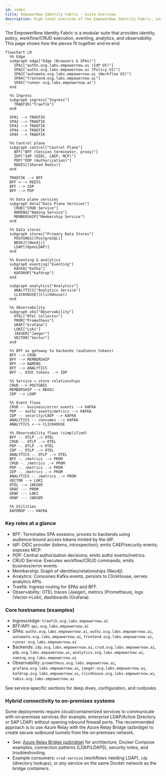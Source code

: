 ```yaml
---
id: index
title: EmpowerNow Identity Fabric – Suite Overview
description: High-level overview of the EmpowerNow Identity Fabric, including ingress, identity, policy, data services, eventing, analytics, and observability. Includes a system diagram and core hostnames.
---
```


The EmpowerNow Identity Fabric is a modular suite that provides identity, policy, workflow/CRUD execution, eventing, analytics, and observability. This page shows how the pieces fit together end‑to‑end.

```mermaid
flowchart LR
  %% Edge
  subgraph edge["Edge (Browsers & SPAs)"]
    SPA1["authn.ocg.labs.empowernow.ai (IdP UI)"]
    SPA2["authz.ocg.labs.empowernow.ai (Policy UI)"]
    SPA3["automate.ocg.labs.empowernow.ai (Workflow UI)"]
    SPA4["frontend.ocg.labs.empowernow.ai"]
    SPA5["runner.ocg.labs.empowernow.ai"]
  end

  %% Ingress
  subgraph ingress["Ingress"]
    TRAEFIK["Traefik"]
  end

  SPA1 --> TRAEFIK
  SPA2 --> TRAEFIK
  SPA3 --> TRAEFIK
  SPA4 --> TRAEFIK
  SPA5 --> TRAEFIK

  %% Control plane
  subgraph control["Control Plane"]
    BFF["BFF (Session terminator, proxy)"]
    IDP["IdP (OIDC, CAEP, MCP)"]
    PDP["PDP (Authorization)"]
    REDIS[(Shared Redis)]
  end

  TRAEFIK --> BFF
  BFF <--> REDIS
  BFF --> IDP
  BFF --> PDP

  %% Data plane services
  subgraph data["Data Plane Services"]
    CRUD["CRUD Service"]
    NAMING["Naming Service"]
    MEMBERSHIP["Membership Service"]
  end

  %% Data stores
  subgraph stores["Primary Data Stores"]
    POSTGRES[(PostgreSQL)]
    NEO4J[(Neo4j)]
    LDAP[(OpenLDAP)]
  end

  %% Eventing & analytics
  subgraph eventing["Eventing"]
    KAFKA["Kafka"]
    KAFDROP["Kafdrop"]
  end

  subgraph analytics["Analytics"]
    ANALYTICS["Analytics Service"]
    CLICKHOUSE[(ClickHouse)]
  end

  %% Observability
  subgraph obs["Observability"]
    OTEL["OTel Collector"]
    PROM["Prometheus"]
    GRAF["Grafana"]
    LOKI["Loki"]
    JAEGER["Jaeger"]
    VECTOR["Vector"]
  end

  %% BFF as gateway to backends (audience tokens)
  BFF --> CRUD
  BFF --> MEMBERSHIP
  BFF --> NAMING
  BFF --> ANALYTICS
  BFF -. OIDC tokens .-> IDP

  %% Service ↔ store relationships
  CRUD --> POSTGRES
  MEMBERSHIP --> NEO4J
  IDP --> LDAP

  %% Event flows
  CRUD -- business/error events --> KAFKA
  PDP -- authz events/metrics --> KAFKA
  IDP -- security/CAEP --> KAFKA
  ANALYTICS -- consumes --> KAFKA
  ANALYTICS <--> CLICKHOUSE

  %% Observability flows (simplified)
  BFF -. OTLP .-> OTEL
  CRUD -. OTLP .-> OTEL
  PDP -. OTLP .-> OTEL
  IDP -. OTLP .-> OTEL
  ANALYTICS -. OTLP .-> OTEL
  BFF -. /metrics .-> PROM
  CRUD -. /metrics .-> PROM
  PDP -. /metrics .-> PROM
  IDP -. /metrics .-> PROM
  ANALYTICS -. /metrics .-> PROM
  VECTOR --> LOKI
  OTEL --> JAEGER
  GRAF --- PROM
  GRAF --- LOKI
  GRAF --- JAEGER

  %% Utilities
  KAFDROP --- KAFKA
```

### Key roles at a glance

- BFF: Terminates SPA sessions; proxies to backends using audience‑bound access tokens minted by the IdP.
- IdP: OIDC provider (tokens, introspection); emits CAEP/security events; exposes MCP.
- PDP: Central authorization decisions; emits authz events/metrics.
- CRUD Service: Executes workflow/CRUD commands; emits business/error events.
- Membership: Graph of identities/relationships (Neo4j).
- Analytics: Consumes Kafka events, persists to ClickHouse, serves analytics APIs.
- Traefik: Ingress routing for SPAs and BFF.
- Observability: OTEL traces (Jaeger), metrics (Prometheus), logs (Vector→Loki), dashboards (Grafana).

### Core hostnames (examples)

- Ingress/edge: `traefik.ocg.labs.empowernow.ai`
- BFF/API: `api.ocg.labs.empowernow.ai`
- SPAs: `authn.ocg.labs.empowernow.ai`, `authz.ocg.labs.empowernow.ai`, `automate.ocg.labs.empowernow.ai`, `frontend.ocg.labs.empowernow.ai`, `runner.ocg.labs.empowernow.ai`
- Backends: `idp.ocg.labs.empowernow.ai`, `crud.ocg.labs.empowernow.ai`, `pdp.ocg.labs.empowernow.ai`, `analytics.ocg.labs.empowernow.ai`, `naming.ocg.labs.empowernow.ai`
- Observability: `prometheus.ocg.labs.empowernow.ai`, `grafana.ocg.labs.empowernow.ai`, `jaeger.ocg.labs.empowernow.ai`, `kafdrop.ocg.labs.empowernow.ai`, `clickhouse.ocg.labs.empowernow.ai`, `tabix.ocg.labs.empowernow.ai`

See service‑specific sections for deep dives, configuration, and runbooks.



### Hybrid connectivity to on‑premises systems

Some deployments require cloud/containerized services to communicate with on‑premises services (for example, enterprise LDAP/Active Directory or SAP LDAP) without opening inbound firewall ports. The recommended approach is to use Azure Relay with the Azure Relay Bridge (azbridge) to create secure outbound tunnels from the on‑premises network.

- See: [Azure Relay Bridge (azbridge)](./azure-relay-bridge) for architecture, Docker Compose examples, connection patterns (LDAP/LDAPS), security notes, and troubleshooting.
- Example consumers: `crud-service` (workflows needing LDAP), `idp` (directory lookups), or any service on the same Docker network as the bridge containers.
